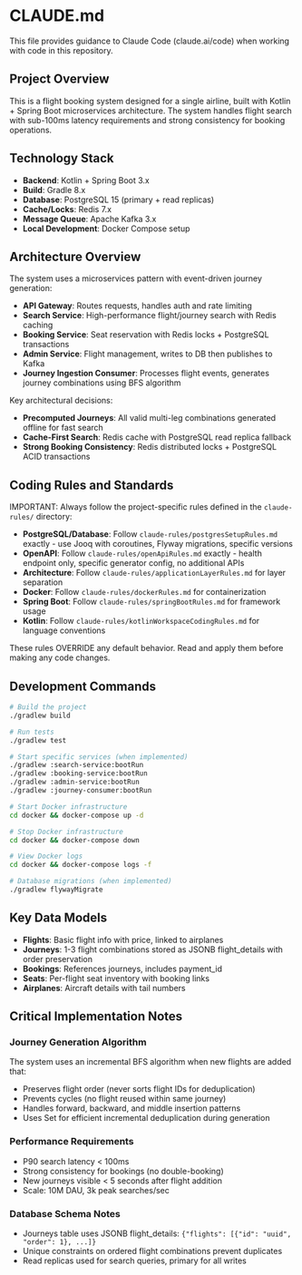 # CLAUDE.md

This file provides guidance to Claude Code (claude.ai/code) when working with code in this repository.

## Project Overview

This is a flight booking system designed for a single airline, built with Kotlin + Spring Boot microservices architecture. The system handles flight search with sub-100ms latency requirements and strong consistency for booking operations.

## Technology Stack

- **Backend**: Kotlin + Spring Boot 3.x
- **Build**: Gradle 8.x
- **Database**: PostgreSQL 15 (primary + read replicas)
- **Cache/Locks**: Redis 7.x
- **Message Queue**: Apache Kafka 3.x
- **Local Development**: Docker Compose setup

## Architecture Overview

The system uses a microservices pattern with event-driven journey generation:

- **API Gateway**: Routes requests, handles auth and rate limiting
- **Search Service**: High-performance flight/journey search with Redis caching
- **Booking Service**: Seat reservation with Redis locks + PostgreSQL transactions
- **Admin Service**: Flight management, writes to DB then publishes to Kafka
- **Journey Ingestion Consumer**: Processes flight events, generates journey combinations using BFS algorithm

Key architectural decisions:
- **Precomputed Journeys**: All valid multi-leg combinations generated offline for fast search
- **Cache-First Search**: Redis cache with PostgreSQL read replica fallback
- **Strong Booking Consistency**: Redis distributed locks + PostgreSQL ACID transactions

## Coding Rules and Standards

IMPORTANT: Always follow the project-specific rules defined in the `claude-rules/` directory:

- **PostgreSQL/Database**: Follow `claude-rules/postgresSetupRules.md` exactly - use Jooq with coroutines, Flyway migrations, specific versions
- **OpenAPI**: Follow `claude-rules/openApiRules.md` exactly - health endpoint only, specific generator config, no additional APIs
- **Architecture**: Follow `claude-rules/applicationLayerRules.md` for layer separation
- **Docker**: Follow `claude-rules/dockerRules.md` for containerization
- **Spring Boot**: Follow `claude-rules/springBootRules.md` for framework usage
- **Kotlin**: Follow `claude-rules/kotlinWorkspaceCodingRules.md` for language conventions

These rules OVERRIDE any default behavior. Read and apply them before making any code changes.

## Development Commands

```bash
# Build the project
./gradlew build

# Run tests
./gradlew test

# Start specific services (when implemented)
./gradlew :search-service:bootRun
./gradlew :booking-service:bootRun
./gradlew :admin-service:bootRun
./gradlew :journey-consumer:bootRun

# Start Docker infrastructure
cd docker && docker-compose up -d

# Stop Docker infrastructure
cd docker && docker-compose down

# View Docker logs
cd docker && docker-compose logs -f

# Database migrations (when implemented)
./gradlew flywayMigrate
```

## Key Data Models

- **Flights**: Basic flight info with price, linked to airplanes
- **Journeys**: 1-3 flight combinations stored as JSONB flight_details with order preservation
- **Bookings**: References journeys, includes payment_id
- **Seats**: Per-flight seat inventory with booking links
- **Airplanes**: Aircraft details with tail numbers

## Critical Implementation Notes

### Journey Generation Algorithm
The system uses an incremental BFS algorithm when new flights are added that:
- Preserves flight order (never sorts flight IDs for deduplication)
- Prevents cycles (no flight reused within same journey)
- Handles forward, backward, and middle insertion patterns
- Uses Set<String> for efficient incremental deduplication during generation

### Performance Requirements
- P90 search latency < 100ms
- Strong consistency for bookings (no double-booking)
- New journeys visible < 5 seconds after flight addition
- Scale: 10M DAU, 3k peak searches/sec

### Database Schema Notes
- Journeys table uses JSONB flight_details: `{"flights": [{"id": "uuid", "order": 1}, ...]}`
- Unique constraints on ordered flight combinations prevent duplicates
- Read replicas used for search queries, primary for all writes
